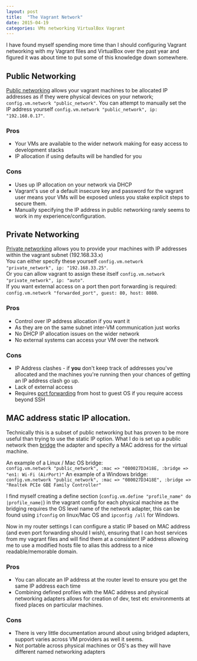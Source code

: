 ```yaml
---
layout: post
title:  "The Vagrant Network"
date: 2015-04-19
categories: VMs networking VirtualBox Vagrant
---
```

I have found myself spending more time than I should configuring Vagrant networking with my Vagrant files and VirtualBox over the past year and figured it was about time to put some of this knowledge down somewhere.

## Public Networking
[Public networking][public-networking] allows your vagrant machines to be allocated IP addresses as if they were physical devices on your network; `config.vm.network "public_network"`.
You can attempt to manually set the IP address yourself `config.vm.network "public_network", ip: "192.168.0.17"`.
### Pros
* Your VMs are available to the wider network making for easy access to development stacks
* IP allocation if using defaults will be handled for you

### Cons
* Uses up IP allocation on your network via DHCP
* Vagrant's use of a default insecure key and password for the vagrant user means your VMs will be exposed unless you stake explicit steps to secure them. 
* Manually specifying the IP address in public networking rarely seems to work in my experience/configuration. 

## Private Networking
[Private networking][private-networking] allows you to provide your machines with IP addresses within the vagrant subnet (192.168.33.x)  
You can either specify these yourself `config.vm.network "private_network", ip: "192.168.33.25"`.  
Or you can allow vagrant to assign these itself `config.vm.network "private_network", ip: "auto"`.  
If you want external access on a port then port forwarding is required: `config.vm.network "forwarded_port", guest: 80, host: 8080`. 

### Pros
* Control over IP address allocation if you want it
* As they are on the same subnet inter-VM communication just works
* No DHCP IP allocation issues on the wider network
* No external systems can access your VM over the network
### Cons
* IP Address clashes - if **you** don't keep track of addresses you've allocated and the machines you're running then your chances of getting an IP address clash go up.
* Lack of external access
* Requires [port forwarding][forwarded-ports] from host to guest OS if you require access beyond SSH
 
## MAC address static IP allocation.
Technically this is a subset of public networking but has proven to be more useful than trying to use the static IP option. What I do is set up a public network then [bridge][bridge] the adapter and specify a MAC address for the virtual machine.

An example of a Linux / Mac OS bridge:  
`config.vm.network "public_network", :mac => "080027D3418E, :bridge => "en1: Wi-Fi (AirPort)"`
An example of a Windows bridge:  
`config.vm.network "public_network", :mac => "080027D3418E", :bridge => "Realtek PCIe GBE Family Controller"`

I find myself creating a define section (`config.vm.define "profile_name" do |profile_name|`) in the vagrant config for each physical machine as the bridging requires the OS level name of the network adapter, this can be found using `ifconfig` on linux/Mac OS and `ipconfig /all` for Windows.

Now in my router settings I can configure a static IP based on MAC address (and even port forwarding should I wish), ensuring that I can host services from my vagrant files and will find them at a consistent IP address allowing me to use a modified hosts file to alias this address to a nice readable/memorable domain.

### Pros
* You can allocate an IP address at the router level to ensure you get the same IP address each time
* Combining defined profiles with the MAC address and physical networking adapters allows for creation of dev, test etc environments at fixed places on particular machines. 

### Cons
* There is very little documentation around about using bridged adapters, support varies across VM providers as well it seems.
* Not portable across physical machines or OS's as they will have different named networking adapters 


[private-networking]: 	https://www.vagrantup.com/docs/networking/private_network.html
[forwarded-ports]:		https://www.vagrantup.com/docs/networking/forwarded_ports.html
[public-networking]:	https://www.vagrantup.com/docs/networking/public_network.html
[bridge]:				https://friendsofvagrant.github.io/v1/docs/bridged_networking.html






















